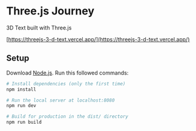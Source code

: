 # Three.js Journey
3D Text built with Three.js

[https://threejs-3-d-text.vercel.app/](https://threejs-3-d-text.vercel.app/)

## Setup
Download [Node.js](https://nodejs.org/en/download/).
Run this followed commands:

``` bash
# Install dependencies (only the first time)
npm install

# Run the local server at localhost:8080
npm run dev

# Build for production in the dist/ directory
npm run build
```
